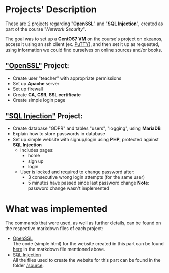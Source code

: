 # Projects' Description

These are 2 projects regarding ["**OpenSSL**"](OpenSSL.md) and ["**SQL Injection**"](SQL_Injection.md), created as part of the course "*Network Security*".

The goal was to set up a **CentOS7 VM** on the course's project on [okeanos](https://okeanos.grnet.gr), access it using an ssh client (ex. [PuTTY](https://www.putty.org/)), and then set it up as requested, using information we could find ourselves on online sources and/or books.

## ["OpenSSL"](OpenSSL.md) Project:
* Create user "teacher" with appropriate permissions
* Set up **Apache** server
* Set up firewall
* Create **CA**, **CSR**, **SSL certificate**
* Create simple login page

## ["SQL Injection"](SQL_Injection.md) Project:
* Create database "GDPR" and tables "users", "logging", using **MariaDB**
* Explain how to store passwords in database
* Set up simple website with signup/login using **PHP**, protected against **SQL Injection**
    * Includes pages:
        * home
        * sign up
        * login
    * User is locked and required to change password after:
        * 3 consecutive wrong login attempts (for the same user)
        * 5 minutes have passed since last password change 
    **Note:** password change wasn't implemented


# What was implemented

The commands that were used, as well as further details, can be found on the respective markdown files of each project:
* [OpenSSL](OpenSSL.md) \
    The code (simple html) for the website created in this part can be found [here](OpenSSL.md#add-2) in the markdown file mentioned above.
* [SQL Injection](SQL_Injection.md) \
    All the files used to create the website for this part can be found in the folder [/source](/source/).
